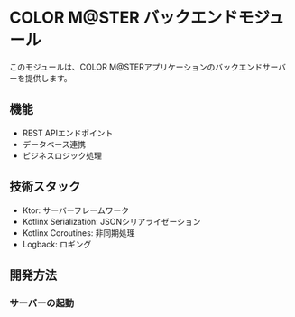 # COLOR M@STER バックエンドモジュール

このモジュールは、COLOR M@STERアプリケーションのバックエンドサーバーを提供します。

## 機能

- REST APIエンドポイント
- データベース連携
- ビジネスロジック処理

## 技術スタック

- Ktor: サーバーフレームワーク
- Kotlinx Serialization: JSONシリアライゼーション
- Kotlinx Coroutines: 非同期処理
- Logback: ロギング

## 開発方法

### サーバーの起動
